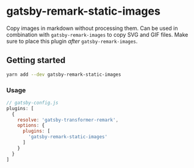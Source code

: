 # gatsby-remark-static-images

Copy images in markdown without processing them. Can be used in combination with `gatsby-remark-images` to copy SVG and GIF files. Make sure to place this plugin _after_ `gatsby-remark-images`.

## Getting started

```bash
yarn add --dev gatsby-remark-static-images
```

### Usage

```js
// gatsby-config.js
plugins: [
  {
    resolve: 'gatsby-transformer-remark',
    options: {
      plugins: [
        'gatsby-remark-static-images'
      ]
    }
  }
]
```
